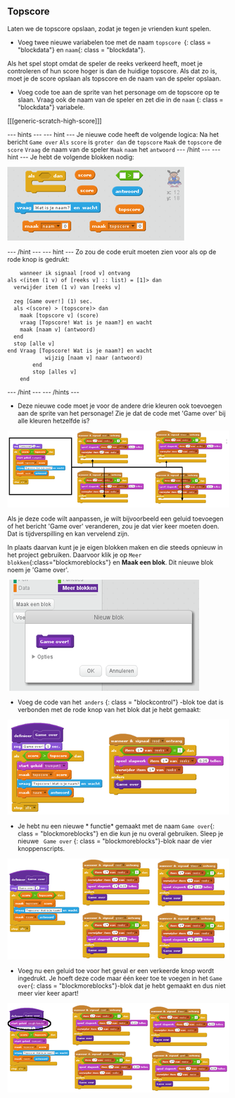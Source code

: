 ## Topscore

Laten we de topscore opslaan, zodat je tegen je vrienden kunt spelen.

+ Voeg twee nieuwe variabelen toe met de naam `topscore `{: class = "blockdata"} en ` naam `{: class = "blockdata"}.

Als het spel stopt omdat de speler de reeks verkeerd heeft, moet je controleren of hun score hoger is dan de huidige topscore. Als dat zo is, moet je de score opslaan als topscore en de naam van de speler opslaan.

+ Voeg code toe aan de sprite van het personage om de topscore op te slaan. Vraag ook de naam van de speler en zet die in de `naam` {: class = "blockdata"} variabele.

[[[generic-scratch-high-score]]]

\--- hints \--- \--- hint \--- Je nieuwe code heeft de volgende logica: Na het bericht `Game over` `Als` `score` is `groter dan` de `topscore` `Maak` de `topscore` de `score` `Vraag` de naam van de speler `Maak` `naam` het `antwoord` \--- /hint \--- \--- hint \--- Je hebt de volgende blokken nodig:

![Hint for high score](images/hint-high-score.png)

\--- /hint \--- \--- hint \--- Zo zou de code eruit moeten zien voor als op de rode knop is gedrukt:

```blocks
    wanneer ik signaal [rood v] ontvang
als <(item (1 v) of [reeks v] :: list) = [1]> dan 
  verwijder item (1 v) van [reeks v]

  zeg [Game over!] (1) sec.
  als <(score) > (topscore)> dan 
    maak [topscore v] (score)
    vraag [Topscore! Wat is je naam?] en wacht
    maak [naam v] (antwoord)
  end
  stop [alle v]
end Vraag [Topscore! Wat is je naam?] en wacht
            wijzig [naam v] naar (antwoord)
        end
        stop [alles v]
    end
```

\--- /hint \--- \--- /hints \---

+ Deze nieuwe code moet je voor de andere drie kleuren ook toevoegen aan de sprite van het personage! Zie je dat de code met 'Game over' bij alle kleuren hetzelfde is?

![screenshot](images/colour-same.png)

Als je deze code wilt aanpassen, je wilt bijvoorbeeld een geluid toevoegen of het bericht 'Game over' veranderen, zou je dat vier keer moeten doen. Dat is tijdverspilling en kan vervelend zijn.

In plaats daarvan kunt je je eigen blokken maken en die steeds opnieuw in het project gebruiken. Daarvoor klik je op `Meer blokken`{:class="blockmoreblocks"} en **Maak een blok**. Dit nieuwe blok noem je 'Game over'.

![screenshot](images/colour-more.png)

+ Voeg de code van het` anders` {: class = "blockcontrol"} -blok toe dat is verbonden met de rode knop van het blok dat je hebt gemaakt:

![screenshot](images/colour-make-block.png)

+ Je hebt nu een nieuwe * functie* gemaakt met de naam ` Game over `{: class = "blockmoreblocks"} en die kun je nu overal gebruiken. Sleep je nieuwe ` Game over` {: class = "blockmoreblocks"}-blok naar de vier knoppenscripts.

![screenshot](images/colour-use-block.png)

+ Voeg nu een geluid toe voor het geval er een verkeerde knop wordt ingedrukt. Je hoeft deze code maar één keer toe te voegen in het ` Game over `{: class = "blockmoreblocks"}-blok dat je hebt gemaakt en dus niet meer vier keer apart!

![screenshot](images/colour-cough.png)